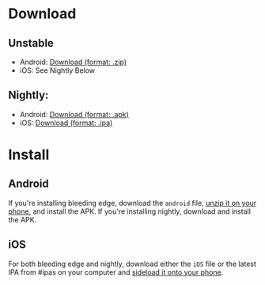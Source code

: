 # Download

## Unstable
- Android: [Download (format: .zip)](https://nightly.link/Frontesque/VueTube/workflows/ci/main/android.zip)
- iOS: See Nightly Below

## Nightly:
- Android: [Download (format: .apk)](https://cdn.discordapp.com/attachments/946910031562027029/955155427602071602/VueTube-Nightly-March-20-2022.apk)
- iOS: [Download (format: .ipa)](https://cdn.discordapp.com/attachments/949908267855921163/952964142841626705/VueTube.ipa)

# Install

## Android

If you're installing bleeding edge, download the `android` file, [unzip it on your phone](https://f-droid.org/packages/com.ghostsq.commander/), and install the APK. If you're installing nightly, download and install the APK.

## iOS

For both bleeding edge and nightly, download either the `iOS` file or the latest IPA from #ipas on your computer and [sideload it onto your phone](https://chrunos.com/install-ipa-on-iphone/).

<!-- <NextSteps>
  <Step href="/guide/getting-started.html" title="Getting Started" description="Learn how to quickly install and use this theme."/>
</NextSteps> -->
